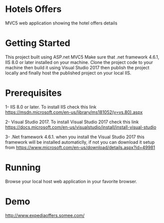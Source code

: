 # Hotels Offers
MVC5 web application showing the hotel offers details

# Getting Started
This project built using ASP.net MVC5 Make sure that .net framework 4.6.1, IIS 8.0 or later installed on your machine. Clone the project code to your machine then build it using Visual Studio 2017 then publish the project locally and finally host the published project on your local IIS.

# Prerequisites
1- IIS 8.0 or later.
To install IIS check this link 
https://msdn.microsoft.com/en-us/library/ms181052(v=vs.80).aspx

2- Visual Studio 2017.
To install Visual Studio 2017 check this link 
https://docs.microsoft.com/en-us/visualstudio/install/install-visual-studio

3- .Net framework 4.6.1.
when you install the Visual Studio 2017 this framework will be installed automaticlly, if not you can download it setup from
https://www.microsoft.com/en-us/download/details.aspx?id=49981

# Running
Browse your local host web application in your favorite browser.

# Demo
http://www.expediaoffers.somee.com/

